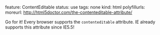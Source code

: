 feature: ContentEditable
status: use
tags: none
kind: html
polyfillurls:
moreurl: http://html5doctor.com/the-contenteditable-attribute/

Go for it! Every browser supports the `contenteditable` attribute. IE already supports this attribute since IE5.5!
